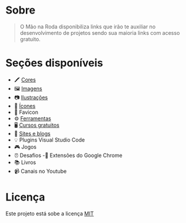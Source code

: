 
# Sobre

> O Mão na Roda disponibiliza links que irão te auxiliar no desenvolvimento de projetos sendo sua maioria links com acesso gratuito.

# Seções disponíveis

- 🖍️ [Cores](_cores.md)
- 🖼️ [Imagens](_imagens.md)
- 📷 [Ilustrações](_ilustracoes.md)
- 🔗 [Ícones](_icones.md)
- 🧩 Favicon
- ⚙️ [Ferramentas](_ferramentas.md)
- 🖥️ [Cursos gratuitos](_cursos.md)
- 📝 [Sites e blogs](_sites.md)
- 💡 Plugins Visual Studio Code
- 🎮 Jogos
- ⏰ Desafios
-📌 Extensões do Google Chrome
- 📚 Livros
- 📹 Canais no Youtube


# Licença

Este projeto está sobe a licença [MIT](https://github.com/IzabellaLoyse/mao-na-roda/blob/main/LICENSE.md)
